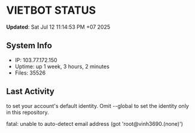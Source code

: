 # VIETBOT STATUS
**Updated**: Sat Jul 12 11:14:53 PM +07 2025

## System Info
- IP: 103.77.172.150
- Uptime: up 1 week, 3 hours, 2 minutes
- Files: 35526

## Last Activity

to set your account's default identity.
Omit --global to set the identity only in this repository.

fatal: unable to auto-detect email address (got 'root@vinh3690.(none)')

